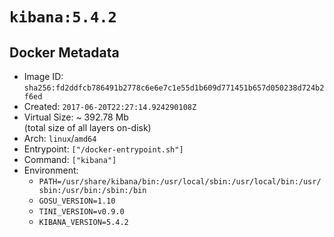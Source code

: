 # `kibana:5.4.2`

## Docker Metadata

- Image ID: `sha256:fd2ddfcb786491b2778c6e6e7c1e55d1b609d771451b657d050238d724b2f6ed`
- Created: `2017-06-20T22:27:14.924290108Z`
- Virtual Size: ~ 392.78 Mb  
  (total size of all layers on-disk)
- Arch: `linux`/`amd64`
- Entrypoint: `["/docker-entrypoint.sh"]`
- Command: `["kibana"]`
- Environment:
  - `PATH=/usr/share/kibana/bin:/usr/local/sbin:/usr/local/bin:/usr/sbin:/usr/bin:/sbin:/bin`
  - `GOSU_VERSION=1.10`
  - `TINI_VERSION=v0.9.0`
  - `KIBANA_VERSION=5.4.2`
